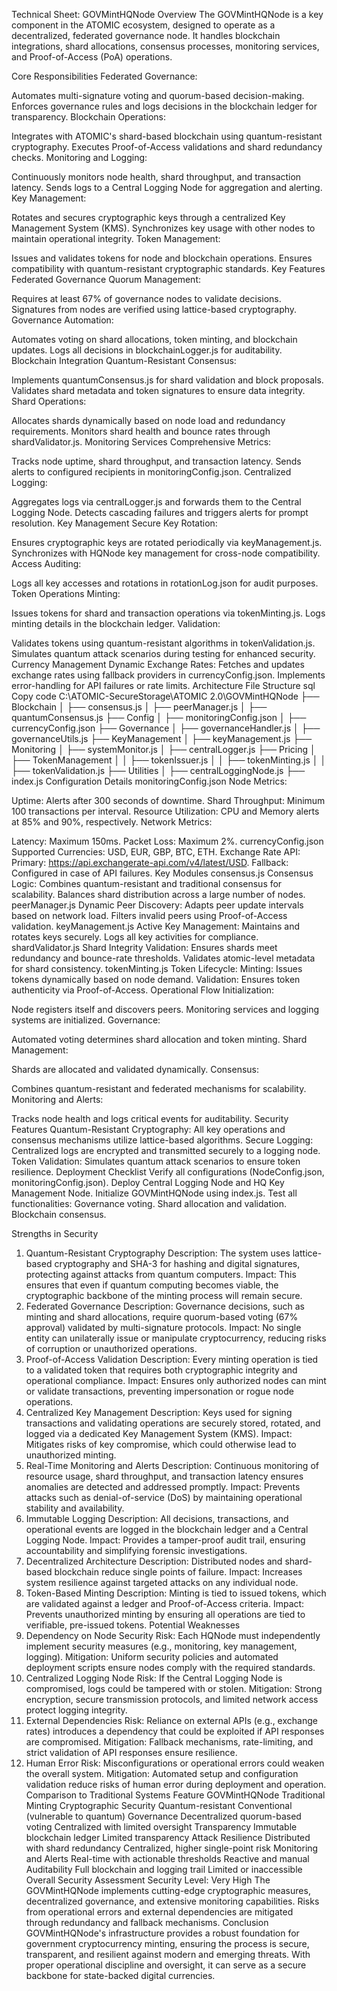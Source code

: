 Technical Sheet: GOVMintHQNode
Overview
The GOVMintHQNode is a key component in the ATOMIC ecosystem, designed to operate as a decentralized, federated governance node. It handles blockchain integrations, shard allocations, consensus processes, monitoring services, and Proof-of-Access (PoA) operations.

Core Responsibilities
Federated Governance:

Automates multi-signature voting and quorum-based decision-making.
Enforces governance rules and logs decisions in the blockchain ledger for transparency.
Blockchain Operations:

Integrates with ATOMIC's shard-based blockchain using quantum-resistant cryptography.
Executes Proof-of-Access validations and shard redundancy checks.
Monitoring and Logging:

Continuously monitors node health, shard throughput, and transaction latency.
Sends logs to a Central Logging Node for aggregation and alerting.
Key Management:

Rotates and secures cryptographic keys through a centralized Key Management System (KMS).
Synchronizes key usage with other nodes to maintain operational integrity.
Token Management:

Issues and validates tokens for node and blockchain operations.
Ensures compatibility with quantum-resistant cryptographic standards.
Key Features
Federated Governance
Quorum Management:

Requires at least 67% of governance nodes to validate decisions.
Signatures from nodes are verified using lattice-based cryptography.
Governance Automation:

Automates voting on shard allocations, token minting, and blockchain updates.
Logs all decisions in blockchainLogger.js for auditability.
Blockchain Integration
Quantum-Resistant Consensus:

Implements quantumConsensus.js for shard validation and block proposals.
Validates shard metadata and token signatures to ensure data integrity.
Shard Operations:

Allocates shards dynamically based on node load and redundancy requirements.
Monitors shard health and bounce rates through shardValidator.js.
Monitoring Services
Comprehensive Metrics:

Tracks node uptime, shard throughput, and transaction latency.
Sends alerts to configured recipients in monitoringConfig.json.
Centralized Logging:

Aggregates logs via centralLogger.js and forwards them to the Central Logging Node.
Detects cascading failures and triggers alerts for prompt resolution.
Key Management
Secure Key Rotation:

Ensures cryptographic keys are rotated periodically via keyManagement.js.
Synchronizes with HQNode key management for cross-node compatibility.
Access Auditing:

Logs all key accesses and rotations in rotationLog.json for audit purposes.
Token Operations
Minting:

Issues tokens for shard and transaction operations via tokenMinting.js.
Logs minting details in the blockchain ledger.
Validation:

Validates tokens using quantum-resistant algorithms in tokenValidation.js.
Simulates quantum attack scenarios during testing for enhanced security.
Currency Management
Dynamic Exchange Rates:
Fetches and updates exchange rates using fallback providers in currencyConfig.json.
Implements error-handling for API failures or rate limits.
Architecture
File Structure
sql
Copy code
C:\ATOMIC-SecureStorage\ATOMIC 2.0\GOVMintHQNode
├── Blockchain
│   ├── consensus.js
│   ├── peerManager.js
│   ├── quantumConsensus.js
├── Config
│   ├── monitoringConfig.json
│   ├── currencyConfig.json
├── Governance
│   ├── governanceHandler.js
│   ├── governanceUtils.js
├── KeyManagement
│   ├── keyManagement.js
├── Monitoring
│   ├── systemMonitor.js
│   ├── centralLogger.js
├── Pricing
│   ├── TokenManagement
│   │   ├── tokenIssuer.js
│   │   ├── tokenMinting.js
│   │   ├── tokenValidation.js
├── Utilities
│   ├── centralLoggingNode.js
├── index.js
Configuration Details
monitoringConfig.json
Node Metrics:

Uptime: Alerts after 300 seconds of downtime.
Shard Throughput: Minimum 100 transactions per interval.
Resource Utilization: CPU and Memory alerts at 85% and 90%, respectively.
Network Metrics:

Latency: Maximum 150ms.
Packet Loss: Maximum 2%.
currencyConfig.json
Supported Currencies:
USD, EUR, GBP, BTC, ETH.
Exchange Rate API:
Primary: https://api.exchangerate-api.com/v4/latest/USD.
Fallback: Configured in case of API failures.
Key Modules
consensus.js
Consensus Logic:
Combines quantum-resistant and traditional consensus for scalability.
Balances shard distribution across a large number of nodes.
peerManager.js
Dynamic Peer Discovery:
Adapts peer update intervals based on network load.
Filters invalid peers using Proof-of-Access validation.
keyManagement.js
Active Key Management:
Maintains and rotates keys securely.
Logs all key activities for compliance.
shardValidator.js
Shard Integrity Validation:
Ensures shards meet redundancy and bounce-rate thresholds.
Validates atomic-level metadata for shard consistency.
tokenMinting.js
Token Lifecycle:
Minting: Issues tokens dynamically based on node demand.
Validation: Ensures token authenticity via Proof-of-Access.
Operational Flow
Initialization:

Node registers itself and discovers peers.
Monitoring services and logging systems are initialized.
Governance:

Automated voting determines shard allocation and token minting.
Shard Management:

Shards are allocated and validated dynamically.
Consensus:

Combines quantum-resistant and federated mechanisms for scalability.
Monitoring and Alerts:

Tracks node health and logs critical events for auditability.
Security Features
Quantum-Resistant Cryptography:
All key operations and consensus mechanisms utilize lattice-based algorithms.
Secure Logging:
Centralized logs are encrypted and transmitted securely to a logging node.
Token Validation:
Simulates quantum attack scenarios to ensure token resilience.
Deployment Checklist
Verify all configurations (NodeConfig.json, monitoringConfig.json).
Deploy Central Logging Node and HQ Key Management Node.
Initialize GOVMintHQNode using index.js.
Test all functionalities:
Governance voting.
Shard allocation and validation.
Blockchain consensus.

Strengths in Security
1. Quantum-Resistant Cryptography
Description: The system uses lattice-based cryptography and SHA-3 for hashing and digital signatures, protecting against attacks from quantum computers.
Impact: This ensures that even if quantum computing becomes viable, the cryptographic backbone of the minting process will remain secure.
2. Federated Governance
Description: Governance decisions, such as minting and shard allocations, require quorum-based voting (67% approval) validated by multi-signature protocols.
Impact: No single entity can unilaterally issue or manipulate cryptocurrency, reducing risks of corruption or unauthorized operations.
3. Proof-of-Access Validation
Description: Every minting operation is tied to a validated token that requires both cryptographic integrity and operational compliance.
Impact: Ensures only authorized nodes can mint or validate transactions, preventing impersonation or rogue node operations.
4. Centralized Key Management
Description: Keys used for signing transactions and validating operations are securely stored, rotated, and logged via a dedicated Key Management System (KMS).
Impact: Mitigates risks of key compromise, which could otherwise lead to unauthorized minting.
5. Real-Time Monitoring and Alerts
Description: Continuous monitoring of resource usage, shard throughput, and transaction latency ensures anomalies are detected and addressed promptly.
Impact: Prevents attacks such as denial-of-service (DoS) by maintaining operational stability and availability.
6. Immutable Logging
Description: All decisions, transactions, and operational events are logged in the blockchain ledger and a Central Logging Node.
Impact: Provides a tamper-proof audit trail, ensuring accountability and simplifying forensic investigations.
7. Decentralized Architecture
Description: Distributed nodes and shard-based blockchain reduce single points of failure.
Impact: Increases system resilience against targeted attacks on any individual node.
8. Token-Based Minting
Description: Minting is tied to issued tokens, which are validated against a ledger and Proof-of-Access criteria.
Impact: Prevents unauthorized minting by ensuring all operations are tied to verifiable, pre-issued tokens.
Potential Weaknesses
1. Dependency on Node Security
Risk: Each HQNode must independently implement security measures (e.g., monitoring, key management, logging).
Mitigation: Uniform security policies and automated deployment scripts ensure nodes comply with the required standards.
2. Centralized Logging Node
Risk: If the Central Logging Node is compromised, logs could be tampered with or stolen.
Mitigation: Strong encryption, secure transmission protocols, and limited network access protect logging integrity.
3. External Dependencies
Risk: Reliance on external APIs (e.g., exchange rates) introduces a dependency that could be exploited if API responses are compromised.
Mitigation: Fallback mechanisms, rate-limiting, and strict validation of API responses ensure resilience.
4. Human Error
Risk: Misconfigurations or operational errors could weaken the overall system.
Mitigation: Automated setup and configuration validation reduce risks of human error during deployment and operation.
Comparison to Traditional Systems
Feature	GOVMintHQNode	Traditional Minting
Cryptographic Security	Quantum-resistant	Conventional (vulnerable to quantum)
Governance	Decentralized quorum-based voting	Centralized with limited oversight
Transparency	Immutable blockchain ledger	Limited transparency
Attack Resilience	Distributed with shard redundancy	Centralized, higher single-point risk
Monitoring and Alerts	Real-time with actionable thresholds	Reactive and manual
Auditability	Full blockchain and logging trail	Limited or inaccessible
Overall Security Assessment
Security Level: Very High
The GOVMintHQNode implements cutting-edge cryptographic measures, decentralized governance, and extensive monitoring capabilities.
Risks from operational errors and external dependencies are mitigated through redundancy and fallback mechanisms.
Conclusion
GOVMintHQNode's infrastructure provides a robust foundation for government cryptocurrency minting, ensuring the process is secure, transparent, and resilient against modern and emerging threats. With proper operational discipline and oversight, it can serve as a secure backbone for state-backed digital currencies.
